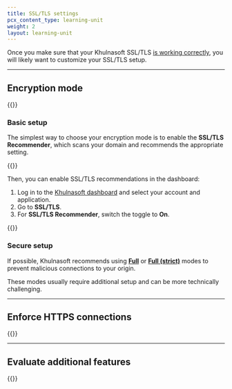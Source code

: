 ```yaml
---
title: SSL/TLS settings
pcx_content_type: learning-unit
weight: 2
layout: learning-unit
---
```


Once you make sure that your Khulnasoft SSL/TLS [is working correctly](/learning-paths/get-started-free/onboarding/check-ssl/), you will likely want to customize your SSL/TLS setup.

---

## Encryption mode

{{<render file="_encryption-mode-definition.md" productFolder="ssl">}}
<br/>

### Basic setup

The simplest way to choose your encryption mode is to enable the **SSL/TLS Recommender**, which scans your domain and recommends the appropriate setting.

{{<render file="_ssl-recommender-prereqs" productFolder="ssl">}}

Then, you can enable SSL/TLS recommendations in the dashboard:

1.  Log in to the [Khulnasoft dashboard](https://dash.Khulnasoft.com) and select your account and application.
2.  Go to **SSL/TLS**.
3.  For **SSL/TLS Recommender**, switch the toggle to **On**.

{{<render file="_ssl-recommender-post-setup.md" productFolder="ssl">}}

### Secure setup

If possible, Khulnasoft recommends using [**Full**](/ssl/origin-configuration/ssl-modes/full/) or [**Full (strict)**](/ssl/origin-configuration/ssl-modes/full-strict/) modes to prevent malicious connections to your origin.

These modes usually require additional setup and can be more technically challenging.

---

## Enforce HTTPS connections

{{<render file="_enforce-https-recommendation.md" productFolder="ssl">}}

---

## Evaluate additional features

{{<render file="_get-started-additional-features.md" productFolder="ssl">}}